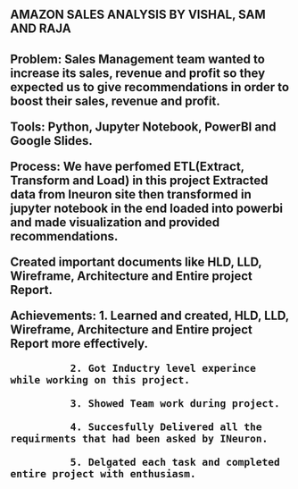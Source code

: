 <h2> AMAZON SALES ANALYSIS BY VISHAL, SAM AND RAJA <h2/>
  
**Problem**: Sales Management team wanted to increase its sales, revenue and profit so they expected us to give recommendations in order to boost their sales, revenue and profit.
  
**Tools**: Python, Jupyter Notebook, PowerBI and Google Slides.
  
**Process**: We have perfomed ETL(Extract, Transform and Load) in this project Extracted data from Ineuron site then transformed in jupyter notebook in the end loaded into powerbi and made visualization and provided recommendations. 

Created important documents like HLD, LLD, Wireframe, Architecture and Entire project Report.
  
Achievements: 1. Learned and created, HLD, LLD, Wireframe, Architecture and Entire project Report more effectively.
  
              2. Got Inductry level experince while working on this project.
  
              3. Showed Team work during project.
  
              4. Succesfully Delivered all the requirments that had been asked by INeuron.
  
              5. Delgated each task and completed entire project with enthusiasm.
  

